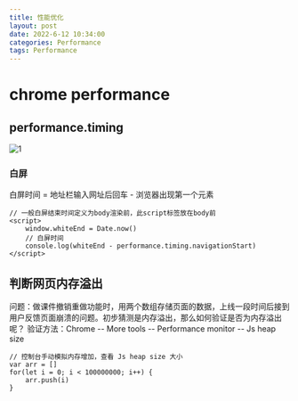 ```yaml
---
title: 性能优化
layout: post
date: 2022-6-12 10:34:00
categories: Performance
tags: Performance
---
```


# chrome performance 
## performance.timing
![1](/images/timing.webp)
### 白屏
白屏时间 = 地址栏输入网址后回车 - 浏览器出现第一个元素
```
// 一般白屏结束时间定义为body渲染前，此script标签放在body前
<script>
    window.whiteEnd = Date.now()
    // 白屏时间
    console.log(whiteEnd - performance.timing.navigationStart)
</script>
```

## 判断网页内存溢出
问题：做课件撤销重做功能时，用两个数组存储页面的数据，上线一段时间后接到用户反馈页面崩溃的问题。初步猜测是内存溢出，那么如何验证是否为内存溢出呢？
验证方法：Chrome -- More tools -- Performance monitor -- Js heap size 
```
// 控制台手动模拟内存增加，查看 Js heap size 大小
var arr = []
for(let i = 0; i < 100000000; i++) {
    arr.push(i)
}
```
